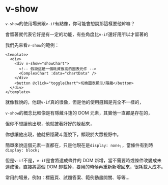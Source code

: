 # v-show

`v-show`的使用場景跟`v-if`有點像，你可能會想說那這樣要他幹嘛？

會留著就代表它好是有一定的功能，有些角度比`v-if`還好用所以才留著的

我們先來看`v-show`的範例：

```vue
<template>
  <div>
    <div v-show="showChart">
      <!-- 假設這是一個耗資很高的圖表元件 -->
      <ComplexChart :data="chartData" />
    </div>
    <button @click="toggleChart">切換圖表顯示/隱藏</button>
  </div>
</template>
```

就像我說的，他跟`v-if`真的很像，但是他的使用邏輯是完全不一樣的，

`v-show`的概念比較像是有隱藏斗篷的 DOM 元素，其實他一直都是存在的，

但你不想讓他出現，他就披著好好的躲起來，

你想讓他出現，他就把隱藏斗篷脫下，顯現於大眾視野中。

簡單來說這個元素一直都在，只是他現在是`display: none;`，當條件有到時`display: block;`

但是`v-if`不是，`v-if`是會將達成條件的 DOM 新增，當不需要時或條件改變成未達成後，直接將這個 DOM 卸載掉，要用的時候再重新新增回來，很耗載入成本。

常用的場景，例如：標籤頁、試題答案、範例動畫開關、等等...

